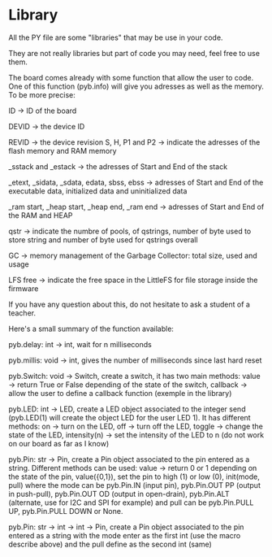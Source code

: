 # Library

All the PY file are some "libraries" that may be use in your code.

They are not really libraries but part of code you may need, feel free to use them.

The board comes already with some function that allow the user to code.
One of this function (pyb.info) will give you adresses as well as the memory. To be more precise:


ID -> ID of the board

DEVID -> the device ID

REVID -> the device revision
S, H, P1 and P2 -> indicate the adresses of the flash memory and RAM memory

\_sstack and \_estack -> the adresses of Start and End of the stack

\_etext, \_sidata, \_sdata, edata, sbss, ebss -> adresses of Start and End of the executable data, initialized data and uninitialized data

\_ram start, \_heap start, \_heap end, \_ram end -> adresses of Start and End of the RAM and HEAP

qstr -> indicate the numbre of pools, of qstrings, number of byte used to store string and number of byte used for qstrings overall

GC -> memory management of the Garbage Collector: total size, used and usage

LFS free -> indicate the free space in the LittleFS for file storage inside the firmware


If you have any question about this, do not hesitate to ask a student of a teacher.

Here's a small summary of the function available:


pyb.delay: int -> int, wait for n milliseconds

pyb.millis: void -> int, gives the number of milliseconds since last hard reset

pyb.Switch: void -> Switch, create a switch, it has two main methods: value -> return True or False depending of the state of the switch, callback -> allow the user to define a callback function (exemple in the library)

pyb.LED: int -> LED, create a LED object associated to the integer send (pyb.LED(1) will create the object LED for the user LED 1). It has different methods: on -> turn on the LED, off -> turn off the LED, toggle -> change the state of the LED, intensity(n) -> set the intensity of the LED to n (do not work on our board as far as I know)

pyb.Pin: str -> Pin, create a Pin object associated to the pin entered as a string. Different methods can be used: value -> return 0 or 1 depending on the state of the pin, value({0,1}), set the pin to high (1) or low (0), init(mode, pull) where the mode can be pyb.Pin.IN (input pin), pyb.Pin.OUT PP (output in push-pull), pyb.Pin.OUT OD (output in open-drain), pyb.Pin.ALT (alternate, use for I2C and SPI for example) and pull can be pyb.Pin.PULL UP, pyb.Pin.PULL DOWN or None.

pyb.Pin: str -> int -> int -> Pin, create a Pin object associated to the pin entered as a string with the mode enter as the first int (use the macro describe above) and the pull define as the second int (same)

